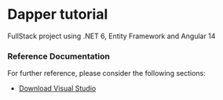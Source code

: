 # Dapper tutorial
FullStack project using .NET 6, Entity Framework and Angular 14

### Reference Documentation
For further reference, please consider the following sections:

* [Download Visual Studio](https://visualstudio.microsoft.com/es/downloads/)









